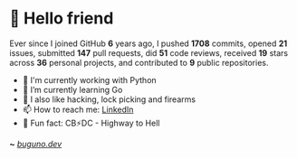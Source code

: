 # 🤖 Hello friend

Ever since I joined GitHub **6** years ago, I pushed **1708** commits, opened **21** issues, submitted **147** pull requests, did **51** code reviews, received **19** stars across **36** personal projects, and contributed to **9** public repositories.

- 🐍 I'm currently working with Python
- 🌱 I’m currently learning Go
- 🔭 I also like hacking, lock picking and firearms
- 📫 How to reach me: [LinkedIn](https://www.linkedin.com/in/brunodesouzabezerra/)
- 🤡 Fun fact: CB⚡DC - Highway to Hell

**~** [_buguno.dev_](https://buguno.dev)
